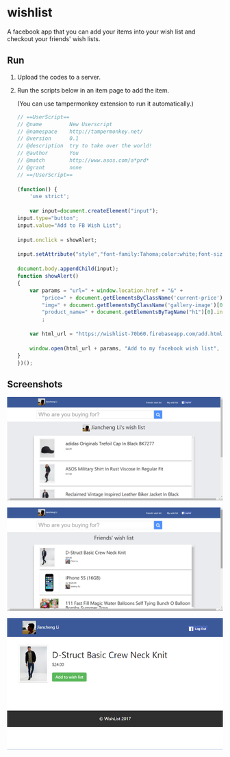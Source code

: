 # wishlist

A facebook app that you can add your items into your wish list and checkout your friends' wish lists.

## Run

1. Upload the codes to a server.

2. Run the scripts below in an item page to add the item.
    
    (You can use tampermonkey extension to run it automatically.)

    ```javascript
    // ==UserScript==
    // @name         New Userscript
    // @namespace    http://tampermonkey.net/
    // @version      0.1
    // @description  try to take over the world!
    // @author       You
    // @match        http://www.asos.com/a*prd*
    // @grant        none
    // ==/UserScript==

    (function() {
        'use strict';

        var input=document.createElement("input");
    input.type="button";
    input.value="Add to FB Wish List";

    input.onclick = showAlert;

    input.setAttribute("style","font-family:Tahoma;color:white;font-size:18px;position:absolute;top:300px;right:280px;background-color:#4a67b8");

    document.body.appendChild(input);
    function showAlert()
    {
        var params = "url=" + window.location.href + "&" +
            "price=" + document.getElementsByClassName('current-price')[0].innerHTML + "&" +
            "img=" + document.getElementsByClassName('gallery-image')[0].currentSrc + "&" +
            "product_name=" + document.getElementsByTagName("h1")[0].innerHTML
            ;

        var html_url = "https://wishlist-70b60.firebaseapp.com/add.html?";

        window.open(html_url + params, "Add to my facebook wish list", "height=480, width=800");
    }
    })();
    ```

## Screenshots

![screenshot_my_wishlist](screenshots/screenshot_my_wishlist.png)

![screenshot_friends_wishlist](screenshots/screenshot_friends_wishlist.png)

![screenshot_add_item](screenshots/screenshot_add_item.png)
